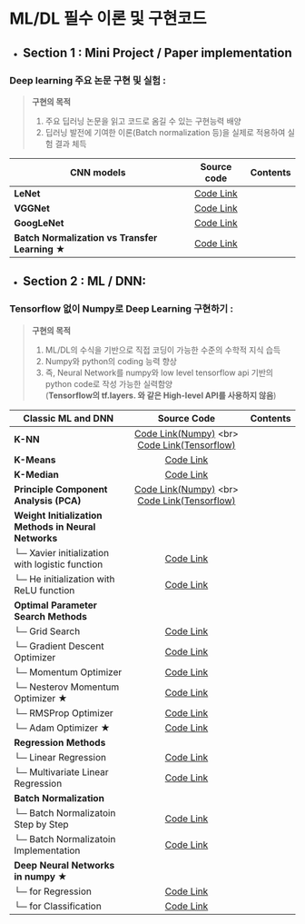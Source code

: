 # ML/DL 필수 이론 및 구현코드

- ## Section 1 : Mini Project / Paper implementation <br>

 ### Deep learning 주요 논문 구현 및 실험 :<br>
> **구현의 목적**
>1. 주요 딥러닝 논문을 읽고 코드로 옴길 수 있는 구현능력 배양 <br>
>2. 딥러닝 발전에 기여한 이론(Batch normalization 등)을 실제로 적용하여 실험 결과 체득 <br>

| CNN models  | Source code | Contents |
|---|:---:|:---:|
| __LeNet__ | [Code Link](https://google.com) | |
| __VGGNet__  | [Code Link](https://google.com) | |
| __GoogLeNet__  | [Code Link](https://google.com) | |
| __Batch Normalization vs Transfer Learning ★__  | [Code Link](https://google.com) | |

- ## Section 2 : ML / DNN: <br>

 ### Tensorflow 없이 Numpy로 Deep Learning 구현하기 :<br>
> **구현의 목적**
>1. ML/DL의 수식을 기반으로 직접 코딩이 가능한 수준의 수학적 지식 습득 <br>
>2. Numpy와 python의 coding 능력 향상 <br>
>3. 즉, Neural Network를 numpy와 low level tensorflow api 기반의 python code로 작성 가능한 실력함양<br> 
    (**Tensorflow의 tf.layers. 와 같은 High-level API를 사용하지 않음**)


| Classic ML and DNN | Source Code | Contents |
|---|:---:|:---:|
| __K-NN__ | [Code Link(Numpy)](https://github.com/Deepstroy/resume/blob/master/Machine%20Learning%20Algorithm%20(KNN%2C%20Kmeans%2C%20DNN%2C%20CNN%2C%20RNN%2C%20etc...)/K-NN/KNN_numpy.ipynb) <br> [Code Link(Tensorflow)](https://github.com/Deepstroy/resume/blob/master/Machine%20Learning%20Algorithm%20(KNN%2C%20Kmeans%2C%20DNN%2C%20CNN%2C%20RNN%2C%20etc...)/K-NN/KNN_tensorflow.ipynb) ||
| **K-Means** | [Code Link](https://github.com/Deepstroy/resume/blob/master/Machine%20Learning%20Algorithm%20(KNN%2C%20Kmeans%2C%20DNN%2C%20CNN%2C%20RNN%2C%20etc...)/K-Means/K_means_numpy.ipynb) |  |
| **K-Median** | [Code Link](https://github.com/Deepstroy/resume/blob/master/Machine%20Learning%20Algorithm%20(KNN%2C%20Kmeans%2C%20DNN%2C%20CNN%2C%20RNN%2C%20etc...)/K-Median/K_Median_numpy.ipynb) |  |
| **Principle Component Analysis (PCA)** | [Code Link(Numpy)](https://github.com/Deepstroy/resume/blob/master/Machine%20Learning%20Algorithm%20(KNN%2C%20Kmeans%2C%20DNN%2C%20CNN%2C%20RNN%2C%20etc...)/Principle%20Component%20Analysis/Principle%20Component%20Analysis_numpy.ipynb) <br> [Code Link(Tensorflow)](https://github.com/Deepstroy/resume/blob/master/Machine%20Learning%20Algorithm%20(KNN%2C%20Kmeans%2C%20DNN%2C%20CNN%2C%20RNN%2C%20etc...)/Principle%20Component%20Analysis/Principle_Component_Analysis_tensorflow.ipynb) ||
| __Weight Initialization Methods in Neural Networks__ |  |  |  |
| └─ Xavier initialization with logistic function | [Code Link](https://google.com) |  |
| └─ He initialization with ReLU function | [Code Link](https://google.com) |  |
| __Optimal Parameter Search Methods__ |  |  |  |
| └─ Grid Search | [Code Link](https://google.com) |  |
| └─ Gradient Descent Optimizer | [Code Link](https://google.com) |  |
| └─ Momentum Optimizer | [Code Link](https://google.com)  |  |
| └─ Nesterov Momentum Optimizer ★ | [Code Link](https://google.com) |  |
| └─ RMSProp Optimizer | [Code Link](https://google.com)  |  |
| └─ Adam Optimizer ★| [Code Link](https://google.com)  |  |
| __Regression Methods__ |   |   | |
| └─ Linear Regression |  [Code Link](https://google.com) |   | |
| └─ Multivariate Linear Regression | [Code Link](https://google.com) |  | |
| __Batch Normalization__ |   |   | |
| └─ Batch Normalizatoin Step by Step |  [Code Link](https://google.com) |   | |
| └─ Batch Normalizatoin Implementation |  [Code Link](https://google.com)  |   | |
| __Deep Neural Networks in numpy ★__ |  |  | |
| └─ for Regression | [Code Link](https://google.com) |
| └─ for Classification | [Code Link](https://google.com)  |
<br>
